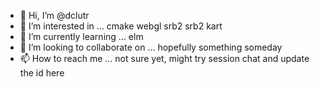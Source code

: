 - 👋 Hi, I’m @dclutr
- 👀 I’m interested in ...
    cmake
    webgl
    srb2
    srb2 kart
- 🌱 I’m currently learning ...
    elm
- 💞️ I’m looking to collaborate on ...
    hopefully something someday
- 📫 How to reach me ...
    not sure yet, might try session chat and update the id here
<!---
dclutr/dclutr is a ✨ special ✨ repository because its `README.md` (this file) appears on your GitHub profile.
You can click the Preview link to take a look at your changes.
--->
